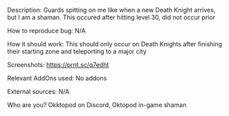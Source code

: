 Description: Guards spitting on me like when a new Death Knight arrives, but I am a shaman. This occured after hitting level 30, did not occur prior

How to reproduce bug: N/A

How it should work: This should only occur on Death Knights after finishing their starting zone and teleporting to a major city

Screenshots: https://prnt.sc/q7edht

Relevant AddOns used: No addons

External sources: N/A

Who are you? Okktopod on Discord, Oktopod in-game shaman
